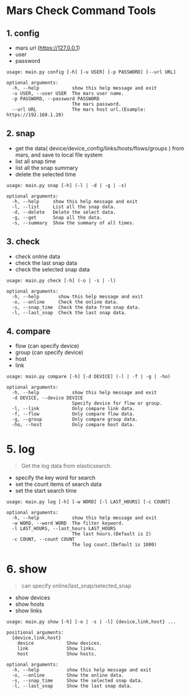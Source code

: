 # Mars Check Command Tools

## 1. config
- mars url (https://127.0.0.1)
- user
- password  
```
usage: main.py config [-h] [-u USER] [-p PASSWORD] [--url URL]

optional arguments:
  -h, --help            show this help message and exit
  -u USER, --user USER  The mars user name.
  -p PASSWORD, --password PASSWORD
                        The mars password.
  --url URL             The mars host url.(Example: https://192.168.1.20)
```  

## 2. snap
- get the data( device/device_config/links/hosts/flows/groups ) from mars, and save to local file system
- list all snap time
- list all the snap summary
- delete the selected time
```
usage: main.py snap [-h] (-l | -d | -g | -s)

optional arguments:
  -h, --help     show this help message and exit
  -l, --list     List all the snap data.
  -d, --delete   Delete the select data.
  -g, --get      Snap all the data.
  -s, --summary  Show the summary of all times.
```

## 3. check
- check online data
- check the last snap data
- check the selected snap data
```
usage: main.py check [-h] (-o | -s | -l)

optional arguments:
  -h, --help       show this help message and exit
  -o, --online     Check the online data.
  -s, --snap_time  Check the data from snap data.
  -l, --last_snap  Check the last snap data.
```

## 4. compare
- flow (can specify device)
- group (can specify device)
- host
- link
```
usage: main.py compare [-h] [-d DEVICE] (-l | -f | -g | -ho)

optional arguments:
  -h, --help            show this help message and exit
  -d DEVICE, --device DEVICE
                        Specify device for flow or group.
  -l, --link            Only compare link data.
  -f, --flow            Only compare flow data.
  -g, --group           Only compare group data.
  -ho, --host           Only compare host data.
```

# 5. log 
>Get the log data from elasticsearch.
- specify the key word for search 
- set the count items of search data
- set the start search time
```
usage: main.py log [-h] [-w WORD] [-l LAST_HOURS] [-c COUNT]

optional arguments:
  -h, --help            show this help message and exit
  -w WORD, --word WORD  The filter keyword.
  -l LAST_HOURS, --last_hours LAST_HOURS
                        The last hours.(Default is 2)
  -c COUNT, --count COUNT
                        The log count.(Default is 1000)
```

# 6. show
> can specify online/last_snap/selected_snap
- show devices
- show hosts
- show links  
```
usage: main.py show [-h] [-o | -s | -l] {device,link,host} ...

positional arguments:
  {device,link,host}
    device            Show devices.
    link              Show links.
    host              Show hosts.

optional arguments:
  -h, --help          show this help message and exit
  -o, --online        Show the online data.
  -s, --snap_time     Show the selected snap data.
  -l, --last_snap     Show the last snap data.
```